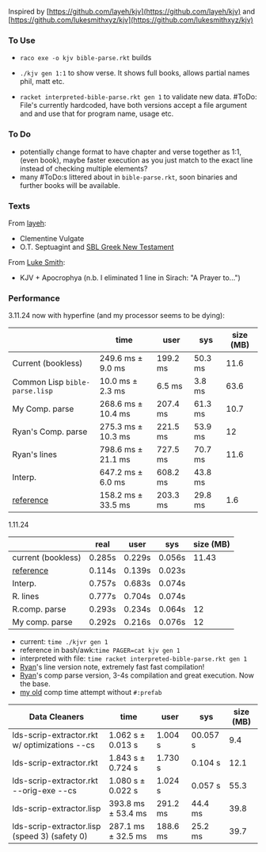 
Inspired by [https://github.com/layeh/kjv](https://github.com/layeh/kjv) and [https://github.com/lukesmithxyz/kjv](https://github.com/lukesmithxyz/kjv)

### To Use

- `raco exe -o kjv bible-parse.rkt` builds
- `./kjv gen 1:1` to show verse. It shows full books, allows partial names phil, matt etc.

- `racket interpreted-bible-parse.rkt gen 1` to validate new data. #ToDo: File's currently hardcoded, have both versions accept a file argument and and use that for program name, usage etc.

### To Do
- potentially change format to have chapter and verse together as 1:1, (even book), maybe faster execution as you just match to the exact line instead of checking multiple elements? 
- many #ToDo:s littered about in `bible-parse.rkt`, soon binaries and further books will be available.

### Texts

From [layeh](https://github.com/layeh):

- Clementine Vulgate
- O.T. Septuagint and [SBL Greek New Testament](https://en.wikipedia.org/wiki/SBL_Greek_New_Testament)

From [Luke Smith](https://github.com/LukeSmithxyz):

- KJV + Apocrophya (n.b. I eliminated 1 line in Sirach: "A Prayer to...")


### Performance


3.11.24 now with hyperfine (and my processor seems to be dying):

|                                                  | time                | user     | sys      | size (MB) |
| ------------------------------------------------ | ------------------- | ---------| -------- | ----------|
| Current (bookless)                               | 249.6 ms ±  9.0 ms  | 199.2 ms | 50.3 ms  | 11.6      |
| Common Lisp `bible-parse.lisp`                   | 10.0 ms ±   2.3 ms  | 6.5 ms   | 3.8 ms   | 63.6      |
| My Comp. parse                                   | 268.6 ms ±  10.4 ms | 207.4 ms | 61.3 ms  | 10.7      |
| Ryan's Comp. parse                               | 275.3 ms ±  10.3 ms | 221.5 ms | 53.9 ms  | 12        |
| Ryan's lines                                     | 798.6 ms ±  21.1 ms | 727.5 ms | 70.7 ms  | 11.6      |
| Interp.                                          | 647.2 ms ±  6.0 ms  | 608.2 ms | 43.8 ms  |           |
| [reference](https://github.com/lukesmithxyz/kjv) | 158.2 ms ±  33.5 ms | 203.3 ms | 29.8 ms  | 1.6       |

1.11.24

|                                                  | real   | user   | sys        | size (MB) |
| ------------------------------------------------ | ------ | ------ | ---------- | ----------|
| current (bookless)                               | 0.285s | 0.229s | 0.056s     | 11.43     |
| [reference](https://github.com/lukesmithxyz/kjv) | 0.114s | 0.139s | 0.023s     |           |
| Interp.                                          | 0.757s | 0.683s | 0.074s     |           |
| R. lines                                         | 0.777s | 0.704s | 0.074s     |           |
| R.comp. parse                                    | 0.293s | 0.234s | 0.064s     | 12        |
| My comp. parse                                   | 0.292s | 0.216s | 0.076s     | 12        |


- current: `time ./kjvr gen 1`
- reference in bash/awk:`time PAGER=cat kjv gen 1`
- interpreted with file: `time racket interpreted-bible-parse.rkt gen 1`
- [Ryan](https://www.reddit.com/r/Racket/comments/1gh0z38/how_to_embed_data_from_file_into_static_binary/lux9aob/)'s line version note, extremely fast fast compilation!
- [Ryan](https://www.reddit.com/r/Racket/comments/1gh0z38/how_to_embed_data_from_file_into_static_binary/lux9aob/)'s comp parse version, 3-4s compilation and great execution. Now the base.
- [my old](#dc9063a9a27227f3f2848f8c98974825c2fd58b6) comp time attempt without `#:prefab`



| **Data Cleaners**                                | time                | user     | sys      | size (MB) |
| ------------------------------------------------ | ------------------- | ---------| -------- | ----------|
| lds-scrip-extractor.rkt   w/ optimizations --cs  | 1.062 s ±  0.013 s  | 1.004 s  | 00.057 s | 9.4       |
| lds-scrip-extractor.rkt                          | 1.843 s ±  0.724 s  | 1.730 s  | 0.104 s  | 12.1      |
| lds-scrip-extractor.rkt --orig-exe      --cs     | 1.080 s ±  0.022 s  | 1.024 s  | 0.057 s  | 55.3      |
| lds-scrip-extractor.lisp                         | 393.8 ms ±  53.4 ms | 291.2 ms | 44.4 ms  | 39.8      |
| lds-scrip-extractor.lisp  (speed 3) (safety 0)   | 287.1 ms ±  32.5 ms | 188.6 ms | 25.2 ms  | 39.7      |